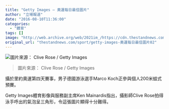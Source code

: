 ```yaml
---
title: "Getty Images — 奧運每日最佳圖片"
author: "立場報道"
date: "2016-08-10T11:36:00"
categories:
  - "體育"
tags: []
image: "http://web.archive.org/web/2021im_/https://cdn.thestandnews.com/media/photos/cache/g3_UK8eb_1200x0.PNG"
original_url: "thestandnews.com/sport/getty-images-奧運每日最佳圖片02"
---
```

![圖片來源： Clive Rose / Getty Images](http://web.archive.org/web/2021im_/https://cdn.thestandnews.com/media/photos/cache/g3_UK8eb_1200x0.PNG)

> 圖片來源： Clive Rose / Getty Images

攝於里約奧運第四天賽事，男子德國游泳選手Marco Koch正參與個人200米蛙式預賽。

Getty Images體育影像與服務副主席Ken Mainardis指出，攝影師Clive Rose拍得泳手呼出的氣泡呈三角形，令這張圖片顯得十分難得。